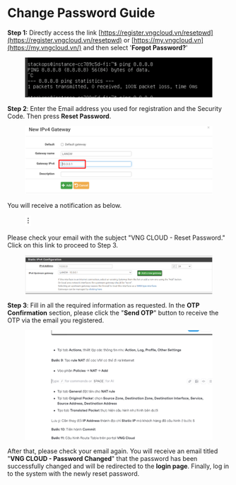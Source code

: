 # Change Password Guide

**Step 1:** Directly access the link [https://register.vngcloud.vn/resetpwd](https://register.vngcloud.vn/resetpwd) or [https://my.vngcloud.vn](https://my.vngcloud.vn/) and then select '**Forgot Password?**'

<figure><img src="../.gitbook/assets/image (27) (1) (1).png" alt=""><figcaption></figcaption></figure>

**Step 2**: Enter the Email address you used for registration and the Security Code. Then press **Reset Password**.

<figure><img src="../.gitbook/assets/image (1) (1) (1) (1) (1) (1) (1) (1) (1) (1) (1) (1) (1) (1) (1) (1) (1) (1) (1) (1) (1) (1) (1) (1) (1) (1).png" alt=""><figcaption></figcaption></figure>

You will receive a notification as below.

<figure><img src="../.gitbook/assets/image (2) (1) (1) (1) (1) (1) (1) (1) (1) (1) (1) (1) (1) (1) (1) (1) (1) (1) (1) (1) (1) (1).png" alt=""><figcaption></figcaption></figure>

Please check your email with the subject "VNG CLOUD - Reset Password." Click on this link to proceed to Step 3.

<figure><img src="../.gitbook/assets/image (3) (1) (1) (1) (1) (1) (1) (1) (1) (1) (1) (1) (1) (1) (1) (1) (1) (1) (1) (1) (1).png" alt=""><figcaption></figcaption></figure>

**Step 3**: Fill in all the required information as requested. In the **OTP Confirmation** section, please click the "**Send OTP**" button to receive the OTP via the email you registered.

<figure><img src="../.gitbook/assets/image (4) (1) (1) (1) (1) (1) (1) (1) (1) (1) (1) (1) (1) (1) (1) (1) (1) (1).png" alt=""><figcaption></figcaption></figure>

After that, please check your email again. You will receive an email titled "**VNG CLOUD - Password Changed**" that the password has been successfully changed and will be redirected to the **login page**. Finally, log in to the system with the newly reset password.
